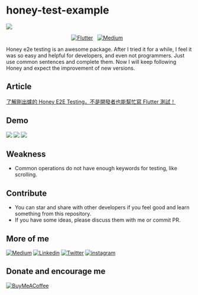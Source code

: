# honey-test-example

<img src="./cover.png" />

<p align="center">
  <a href=""><img alt="Flutter" src="https://img.shields.io/badge/Flutter-Lover-blue?style=flat&logo=flutter"/></a>
  &nbsp
  <a href="https://medium.com/@yiichenhi"><img alt="Medium" src="https://img.shields.io/badge/Medium-Yii%20Chen-black?style=flat&logo=Medium"/></a>
  &nbsp
  <a href=""><img alt="" src="https://img.shields.io/github/followers/chyiiiiiiiiiiii?style=social"/></a>
</p>

Honey e2e testing is an awesome package. After I tried it for a while, I feel it was so easy and helpful for developers, and even not programmers. Just use common sentences and complete them.  Now I will keep following Honey and expect the improvement of new versions.

## Article
[了解剛出爐的 Honey E2E Testing，不是開發者也能幫忙寫 Flutter 測試！](https://medium.com/flutter-formosa/了解剛出爐的-honey-e2e-testing-不是開發者也能幫忙寫-flutter-測試-5ab41d6e4634)

## Demo

<img src="./demo/demo.png" />
<img src="./demo/demo_2.png" />
<img src="./demo/demo_3.png" />

## Weakness
- Common operations do not have enough keywords for testing, like scrolling.

## Contribute
- You can star and share with other developers if you feel good and learn something from this repository.
- If you have some ideas, please discuss them with me or commit PR.

## More of me
[![Medium](https://img.shields.io/badge/medium-fff?style=for-the-badge&logo=medium&logoColor=black)](https://yiichenhi.medium.com)
[![Linkedin](https://img.shields.io/badge/LinkedIn-0077B5?style=for-the-badge&logo=linkedin&logoColor=white)](https://www.linkedin.com/in/yiichenhi/)
[![Twitter](https://img.shields.io/badge/Twitter-1DA1F2?style=for-the-badge&logo=twitter&logoColor=white)](https://twitter.com/yiichenhi)
[![instagram](https://img.shields.io/badge/instagram-C6317F?style=for-the-badge&logo=instagram&logoColor=white)](http://instagram.com/flutterluvr.yii/)

## Donate and encourage me
[![BuyMeACoffee][buy_me_a_coffee_badge]][buy_me_a_coffee]

<!-- Links -->
[buy_me_a_coffee]: https://www.buymeacoffee.com/yiichenhi
[buy_me_a_coffee_badge]: https://img.buymeacoffee.com/button-api/?text=Sponsor&emoji=&slug=yiichenhi&button_colour=FFDD00&font_colour=000000&font_family=Cookie&outline_colour=000000&coffee_colour=ffffff&size=64
